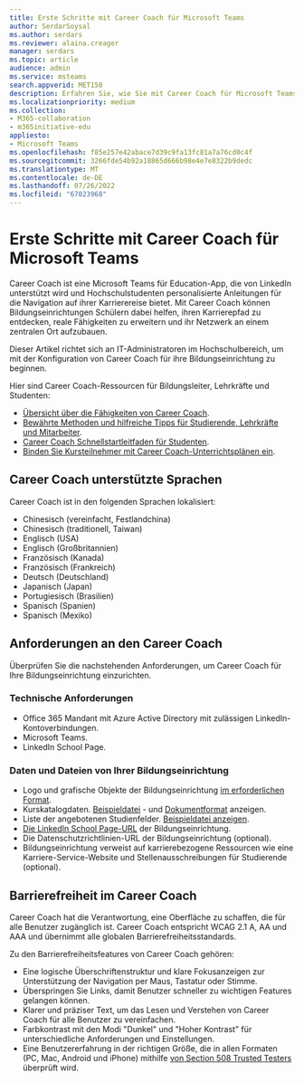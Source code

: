 ```yaml
---
title: Erste Schritte mit Career Coach für Microsoft Teams
author: SerdarSoysal
ms.author: serdars
ms.reviewer: alaina.creager
manager: serdars
ms.topic: article
audience: admin
ms.service: msteams
search.appverid: MET150
description: Erfahren Sie, wie Sie mit Career Coach für Microsoft Teams beginnen, einschließlich unterstützter Sprachen und Anforderungen.
ms.localizationpriority: medium
ms.collection:
- M365-collaboration
- m365initiative-edu
appliesto:
- Microsoft Teams
ms.openlocfilehash: f85e257e42abace7d39c9fa13fc81a7a76cd0c4f
ms.sourcegitcommit: 3266fde54b92a18865d666b98e4e7e8322b9dedc
ms.translationtype: MT
ms.contentlocale: de-DE
ms.lasthandoff: 07/26/2022
ms.locfileid: "67023968"
---
```

# <a name="get-started-with-career-coach-for-microsoft-teams"></a>Erste Schritte mit Career Coach für Microsoft Teams

Career Coach ist eine Microsoft Teams für Education-App, die von LinkedIn unterstützt wird und Hochschulstudenten personalisierte Anleitungen für die Navigation auf ihrer Karrierereise bietet. Mit Career Coach können Bildungseinrichtungen Schülern dabei helfen, ihren Karrierepfad zu entdecken, reale Fähigkeiten zu erweitern und ihr Netzwerk an einem zentralen Ort aufzubauen.

Dieser Artikel richtet sich an IT-Administratoren im Hochschulbereich, um mit der Konfiguration von Career Coach für ihre Bildungseinrichtung zu beginnen.

Hier sind Career Coach-Ressourcen für Bildungsleiter, Lehrkräfte und Studenten:

- [Übersicht über die Fähigkeiten von Career Coach](https://aka.ms/career-coach).
- [Bewährte Methoden und hilfreiche Tipps für Studierende, Lehrkräfte und Mitarbeiter](https://support.microsoft.com/office/c5d0b934-bfcf-4fe7-8a85-ba7bbb1b6ad4).
- [Career Coach Schnellstartleitfaden für Studenten](https://support.microsoft.com/topic/career-coach-quick-start-guide-for-students-c419db47-9290-4961-9684-c3f86a9b3708).
- [Binden Sie Kursteilnehmer mit Career Coach-Unterrichtsplänen ein](https://support.microsoft.com/topic/engage-students-with-career-coach-lesson-plans-086ce412-05de-4259-a9fd-c96471cef1b0).

## <a name="career-coach-supported-languages"></a>Career Coach unterstützte Sprachen

Career Coach ist in den folgenden Sprachen lokalisiert:

- Chinesisch (vereinfacht, Festlandchina)
- Chinesisch (traditionell, Taiwan)
- Englisch (USA)
- Englisch (Großbritannien)
- Französisch (Kanada)
- Französisch (Frankreich)
- Deutsch (Deutschland)
- Japanisch (Japan)
- Portugiesisch (Brasilien)
- Spanisch (Spanien)
- Spanisch (Mexiko)

## <a name="career-coach-requirements"></a>Anforderungen an den Career Coach

Überprüfen Sie die nachstehenden Anforderungen, um Career Coach für Ihre Bildungseinrichtung einzurichten.

### <a name="technical-requirements"></a>Technische Anforderungen

- Office 365 Mandant mit Azure Active Directory mit zulässigen LinkedIn-Kontoverbindungen.
- Microsoft Teams.
- LinkedIn School Page.

### <a name="data-and-files-from-your-educational-institution"></a>Daten und Dateien von Ihrer Bildungseinrichtung

- Logo und grafische Objekte der Bildungseinrichtung [im erforderlichen Format](career-coach-set-up-steps.md#brand-and-preferences).
- Kurskatalogdaten. [Beispieldatei](https://aka.ms/career-coach/docs/it-admins/sample-catalog) - und [Dokumentformat](career-coach-set-up-steps.md#course-catalog-document-format-and-schema) anzeigen.
- Liste der angebotenen Studienfelder. [Beispieldatei anzeigen](https://aka.ms/career-coach/docs/it-admins/sample-fieldsofstudy).
- [Die LinkedIn School Page-URL](https://www.linkedin.com/help/linkedin/answer/40133/differences-between-a-linkedin-page-for-a-school-and-company?lang=en) der Bildungseinrichtung.
- Die Datenschutzrichtlinien-URL der Bildungseinrichtung (optional).
- Bildungseinrichtung verweist auf karrierebezogene Ressourcen wie eine Karriere-Service-Website und Stellenausschreibungen für Studierende (optional).

## <a name="accessibility-in-career-coach"></a>Barrierefreiheit im Career Coach

Career Coach hat die Verantwortung, eine Oberfläche zu schaffen, die für alle Benutzer zugänglich ist. Career Coach entspricht WCAG 2.1 A, AA und AAA und übernimmt alle globalen Barrierefreiheitsstandards.

Zu den Barrierefreiheitsfeatures von Career Coach gehören:

- Eine logische Überschriftenstruktur und klare Fokusanzeigen zur Unterstützung der Navigation per Maus, Tastatur oder Stimme.
- Überspringen Sie Links, damit Benutzer schneller zu wichtigen Features gelangen können.
- Klarer und präziser Text, um das Lesen und Verstehen von Career Coach für alle Benutzer zu vereinfachen.
- Farbkontrast mit den Modi "Dunkel" und "Hoher Kontrast" für unterschiedliche Anforderungen und Einstellungen.
- Eine Benutzererfahrung in der richtigen Größe, die in allen Formaten (PC, Mac, Android und iPhone) mithilfe [von Section 508 Trusted Testers](https://www.dhs.gov/trusted-tester) überprüft wird.
